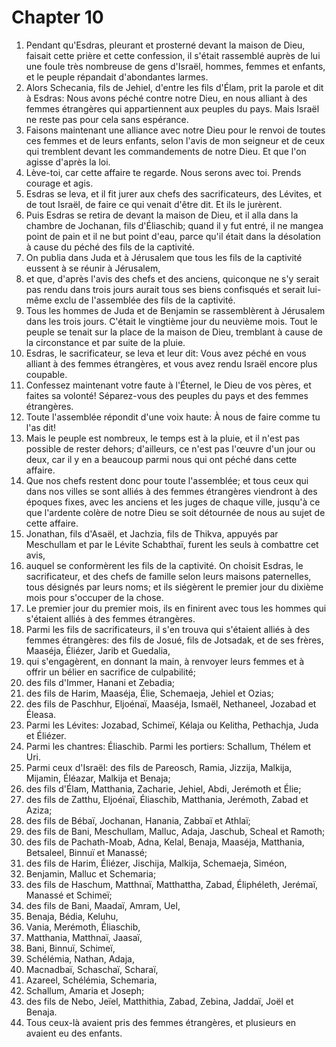# Chapter 10

1. Pendant qu'Esdras, pleurant et prosterné devant la maison de Dieu, faisait cette prière et cette confession, il s'était rassemblé auprès de lui une foule très nombreuse de gens d'Israël, hommes, femmes et enfants, et le peuple répandait d'abondantes larmes.
2. Alors Schecania, fils de Jehiel, d'entre les fils d'Élam, prit la parole et dit à Esdras: Nous avons péché contre notre Dieu, en nous alliant à des femmes étrangères qui appartiennent aux peuples du pays. Mais Israël ne reste pas pour cela sans espérance.
3. Faisons maintenant une alliance avec notre Dieu pour le renvoi de toutes ces femmes et de leurs enfants, selon l'avis de mon seigneur et de ceux qui tremblent devant les commandements de notre Dieu. Et que l'on agisse d'après la loi.
4. Lève-toi, car cette affaire te regarde. Nous serons avec toi. Prends courage et agis.
5. Esdras se leva, et il fit jurer aux chefs des sacrificateurs, des Lévites, et de tout Israël, de faire ce qui venait d'être dit. Et ils le jurèrent.
6. Puis Esdras se retira de devant la maison de Dieu, et il alla dans la chambre de Jochanan, fils d'Éliaschib; quand il y fut entré, il ne mangea point de pain et il ne but point d'eau, parce qu'il était dans la désolation à cause du péché des fils de la captivité.
7. On publia dans Juda et à Jérusalem que tous les fils de la captivité eussent à se réunir à Jérusalem,
8. et que, d'après l'avis des chefs et des anciens, quiconque ne s'y serait pas rendu dans trois jours aurait tous ses biens confisqués et serait lui-même exclu de l'assemblée des fils de la captivité.
9. Tous les hommes de Juda et de Benjamin se rassemblèrent à Jérusalem dans les trois jours. C'était le vingtième jour du neuvième mois. Tout le peuple se tenait sur la place de la maison de Dieu, tremblant à cause de la circonstance et par suite de la pluie.
10. Esdras, le sacrificateur, se leva et leur dit: Vous avez péché en vous alliant à des femmes étrangères, et vous avez rendu Israël encore plus coupable.
11. Confessez maintenant votre faute à l'Éternel, le Dieu de vos pères, et faites sa volonté! Séparez-vous des peuples du pays et des femmes étrangères.
12. Toute l'assemblée répondit d'une voix haute: À nous de faire comme tu l'as dit!
13. Mais le peuple est nombreux, le temps est à la pluie, et il n'est pas possible de rester dehors; d'ailleurs, ce n'est pas l'œuvre d'un jour ou deux, car il y en a beaucoup parmi nous qui ont péché dans cette affaire.
14. Que nos chefs restent donc pour toute l'assemblée; et tous ceux qui dans nos villes se sont alliés à des femmes étrangères viendront à des époques fixes, avec les anciens et les juges de chaque ville, jusqu'à ce que l'ardente colère de notre Dieu se soit détournée de nous au sujet de cette affaire.
15. Jonathan, fils d'Asaël, et Jachzia, fils de Thikva, appuyés par Meschullam et par le Lévite Schabthaï, furent les seuls à combattre cet avis,
16. auquel se conformèrent les fils de la captivité. On choisit Esdras, le sacrificateur, et des chefs de famille selon leurs maisons paternelles, tous désignés par leurs noms; et ils siégèrent le premier jour du dixième mois pour s'occuper de la chose.
17. Le premier jour du premier mois, ils en finirent avec tous les hommes qui s'étaient alliés à des femmes étrangères.
18. Parmi les fils de sacrificateurs, il s'en trouva qui s'étaient alliés à des femmes étrangères: des fils de Josué, fils de Jotsadak, et de ses frères, Maaséja, Éliézer, Jarib et Guedalia,
19. qui s'engagèrent, en donnant la main, à renvoyer leurs femmes et à offrir un bélier en sacrifice de culpabilité;
20. des fils d'Immer, Hanani et Zebadia;
21. des fils de Harim, Maaséja, Élie, Schemaeja, Jehiel et Ozias;
22. des fils de Paschhur, Eljoénaï, Maaséja, Ismaël, Nethaneel, Jozabad et Éleasa.
23. Parmi les Lévites: Jozabad, Schimeï, Kélaja ou Kelitha, Pethachja, Juda et Éliézer.
24. Parmi les chantres: Éliaschib. Parmi les portiers: Schallum, Thélem et Uri.
25. Parmi ceux d'Israël: des fils de Pareosch, Ramia, Jizzija, Malkija, Mijamin, Éléazar, Malkija et Benaja;
26. des fils d'Élam, Matthania, Zacharie, Jehiel, Abdi, Jerémoth et Élie;
27. des fils de Zatthu, Eljoénaï, Éliaschib, Matthania, Jerémoth, Zabad et Aziza;
28. des fils de Bébaï, Jochanan, Hanania, Zabbaï et Athlaï;
29. des fils de Bani, Meschullam, Malluc, Adaja, Jaschub, Scheal et Ramoth;
30. des fils de Pachath-Moab, Adna, Kelal, Benaja, Maaséja, Matthania, Betsaleel, Binnuï et Manassé;
31. des fils de Harim, Éliézer, Jischija, Malkija, Schemaeja, Siméon,
32. Benjamin, Malluc et Schemaria;
33. des fils de Haschum, Matthnaï, Matthattha, Zabad, Éliphéleth, Jerémaï, Manassé et Schimeï;
34. des fils de Bani, Maadaï, Amram, Uel,
35. Benaja, Bédia, Keluhu,
36. Vania, Merémoth, Éliaschib,
37. Matthania, Matthnaï, Jaasaï,
38. Bani, Binnuï, Schimeï,
39. Schélémia, Nathan, Adaja,
40. Macnadbaï, Schaschaï, Scharaï,
41. Azareel, Schélémia, Schemaria,
42. Schallum, Amaria et Joseph;
43. des fils de Nebo, Jeïel, Matthithia, Zabad, Zebina, Jaddaï, Joël et Benaja.
44. Tous ceux-là avaient pris des femmes étrangères, et plusieurs en avaient eu des enfants.


